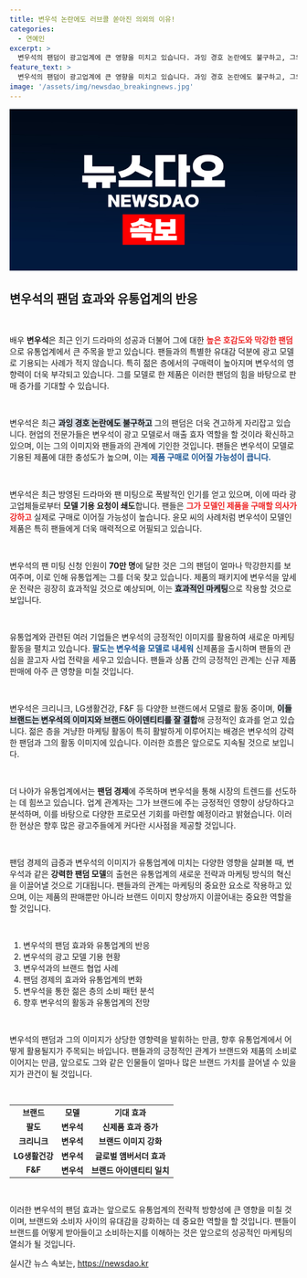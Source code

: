 ```yaml
---
title: 변우석 논란에도 러브콜 쏟아진 의외의 이유!
categories:
  - 연예인
excerpt: >
  변우석의 팬덤이 광고업계에 큰 영향을 미치고 있습니다. 과잉 경호 논란에도 불구하고, 그의 모델 기용 요청이 쇄도하며 업계에서는 임영웅급 매출 효과를 기대하고 있습니다. 매력 넘치는 팬덤 효과로, 젊은층 구매력을 사로잡는 변우석의 행보를 주목하세요!
feature_text: >
  변우석의 팬덤이 광고업계에 큰 영향을 미치고 있습니다. 과잉 경호 논란에도 불구하고, 그의 모델 기용 요청이 쇄도하며 업계에서는 임영웅급 매출 효과를 기대하고 있습니다. 매력 넘치는 팬덤 효과로, 젊은층 구매력을 사로잡는 변우석의 행보를 주목하세요!
image: '/assets/img/newsdao_breakingnews.jpg'
---
```


<p><img src="/assets/img/newsdao_breakingnews.jpg" alt="koreaapp 속보" /></p>

<h2 data-ke-size="size26">변우석의 팬덤 효과와 유통업계의 반응</h2>

<p data-ke-size="size16">&nbsp;</p>

<p>배우 <b>변우석</b>은 최근 인기 드라마의 성공과 더불어 그에 대한 <b><span style="color: #ee2323;">높은 호감도와 막강한 팬덤</span></b>으로 유통업계에서 큰 주목을 받고 있습니다. 팬들과의 특별한 유대감 덕분에 광고 모델로 기용되는 사례가 적지 않습니다. 특히 젊은 층에서의 구매력이 높아지며 변우석의 영향력이 더욱 부각되고 있습니다. 그를 모델로 한 제품은 이러한 팬덤의 힘을 바탕으로 판매 증가를 기대할 수 있습니다. </p>

<p data-ke-size="size16">&nbsp;</p>

<p>변우석은 최근 <b><span style="background-color: #21538527;">과잉 경호 논란에도 불구하고</span></b> 그의 팬덤은 더욱 견고하게 자리잡고 있습니다. 현업의 전문가들은 변우석이 광고 모델로서 매출 효자 역할을 할 것이라 확신하고 있으며, 이는 그의 이미지와 팬들과의 관계에 기인한 것입니다. 팬들은 변우석이 모델로 기용된 제품에 대한 충성도가 높으며, 이는 <b><span style="color: #1a5490;">제품 구매로 이어질 가능성이 큽니다.</span></b> </p>

<p data-ke-size="size16">&nbsp;</p>

<p>변우석은 최근 방영된 드라마와 팬 미팅으로 폭발적인 인기를 얻고 있으며, 이에 따라 광고업체들로부터 <b>모델 기용 요청이 쇄도</b>합니다. 팬들은 <b><span style="color: #ee2323;">그가 모델인 제품을 구매할 의사가 강하고</span></b> 실제로 구매로 이어질 가능성이 높습니다. 윤모 씨의 사례처럼 변우석이 모델인 제품은 특히 팬들에게 더욱 매력적으로 어필되고 있습니다. </p>

<p data-ke-size="size16">&nbsp;</p>

<p>변우석의 팬 미팅 신청 인원이 <b>70만 명</b>에 달한 것은 그의 팬덤이 얼마나 막강한지를 보여주며, 이로 인해 유통업계는 그를 더욱 찾고 있습니다. 제품의 패키지에 변우석을 앞세운 전략은 굉장히 효과적일 것으로 예상되며, 이는 <b><span style="background-color: #21538527;">효과적인 마케팅</span></b>으로 작용할 것으로 보입니다. </p>

<p data-ke-size="size16">&nbsp;</p>

<p>유통업계와 관련된 여러 기업들은 변우석의 긍정적인 이미지를 활용하여 새로운 마케팅 활동을 펼치고 있습니다. <b><span style="color: #1a5490;">팔도는 변우석을 모델로 내세워</span></b> 신제품을 출시하며 팬들의 관심을 끌고자 사업 전략을 세우고 있습니다. 팬들과 상품 간의 긍정적인 관계는 신규 제품 판매에 아주 큰 영향을 미칠 것입니다.</p>

<p data-ke-size="size16">&nbsp;</p>

<p>변우석은 크리니크, LG생활건강, F&amp;F 등 다양한 브랜드에서 모델로 활동 중이며, <b><span style="background-color: #21538527;">이들 브랜드는 변우석의 이미지와 브랜드 아이덴티티를 잘 결합</span></b>해 긍정적인 효과를 얻고 있습니다. 젊은 층을 겨냥한 마케팅 활동이 특히 활발하게 이루어지는 배경은 변우석의 강력한 팬덤과 그의 활동 이미지에 있습니다. 이러한 흐름은 앞으로도 지속될 것으로 보입니다.</p>

<p data-ke-size="size16">&nbsp;</p>

<p>더 나아가 유통업계에서는 <b>팬덤 경제</b>에 주목하며 변우석을 통해 시장의 트렌드를 선도하는 데 힘쓰고 있습니다. 업계 관계자는 그가 브랜드에 주는 긍정적인 영향이 상당하다고 분석하며, 이를 바탕으로 다양한 프로모션 기회를 마련할 예정이라고 밝혔습니다. 이러한 현상은 향후 많은 광고주들에게 커다란 시사점을 제공할 것입니다. </p>

<p data-ke-size="size16">&nbsp;</p>

<p>팬덤 경제의 급증과 변우석의 이미지가 유통업계에 미치는 다양한 영향을 살펴볼 때, 변우석과 같은 <b>강력한 팬덤 모델</b>의 출현은 유통업계의 새로운 전략과 마케팅 방식의 혁신을 이끌어낼 것으로 기대됩니다. 팬들과의 관계는 마케팅의 중요한 요소로 작용하고 있으며, 이는 제품의 판매뿐만 아니라 브랜드 이미지 향상까지 이끌어내는 중요한 역할을 할 것입니다. </p>

<p data-ke-size="size16">&nbsp;</p>

<ol>
<li>변우석의 팬덤 효과와 유통업계의 반응</li>
<li>변우석의 광고 모델 기용 현황</li>
<li>변우석과의 브랜드 협업 사례</li>
<li>팬덤 경제의 효과와 유통업계의 변화</li>
<li>변우석을 통한 젊은 층의 소비 패턴 분석</li>
<li>향후 변우석의 활동과 유통업계의 전망</li>
</ol>

<p data-ke-size="size16">&nbsp;</p>

<p>변우석의 팬덤과 그의 이미지가 상당한 영향력을 발휘하는 만큼, 향후 유통업계에서 어떻게 활용될지가 주목되는 바입니다. 팬들과의 긍정적인 관계가 브랜드와 제품의 소비로 이어지는 만큼, 앞으로도 그와 같은 인물들이 얼마나 많은 브랜드 가치를 끌어낼 수 있을지가 관건이 될 것입니다. </p>

<p data-ke-size="size16">&nbsp;</p>

<table style="width:100%;">
<tr>
<td style="text-align: center; height: 17px;"><b>브랜드</b></td>
<td style="text-align: center; height: 17px;"><b>모델</b></td>
<td style="text-align: center; height: 17px;"><b>기대 효과</b></td>
</tr>
<tr>
<td style="text-align: center; height: 17px;"><b>팔도</b></td>
<td style="text-align: center; height: 17px;"><b>변우석</b></td>
<td style="text-align: center; height: 17px;"><b>신제품 효과 증가</b></td>
</tr>
<tr>
<td style="text-align: center; height: 17px;"><b>크리니크</b></td>
<td style="text-align: center; height: 17px;"><b>변우석</b></td>
<td style="text-align: center; height: 17px;"><b>브랜드 이미지 강화</b></td>
</tr>
<tr>
<td style="text-align: center; height: 17px;"><b>LG생활건강</b></td>
<td style="text-align: center; height: 17px;"><b>변우석</b></td>
<td style="text-align: center; height: 17px;"><b>글로벌 앰버서더 효과</b></td>
</tr>
<tr>
<td style="text-align: center; height: 17px;"><b>F&F</b></td>
<td style="text-align: center; height: 17px;"><b>변우석</b></td>
<td style="text-align: center; height: 17px;"><b>브랜드 아이덴티티 일치</b></td>
</tr>
</table>

<p data-ke-size="size16">&nbsp;</p> 

<p>이러한 변우석의 팬덤 효과는 앞으로도 유통업계의 전략적 방향성에 큰 영향을 미칠 것이며, 브랜드와 소비자 사이의 유대감을 강화하는 데 중요한 역할을 할 것입니다. 팬들이 브랜드를 어떻게 받아들이고 소비하는지를 이해하는 것은 앞으로의 성공적인 마케팅의 열쇠가 될 것입니다.</p>
실시간 뉴스 속보는, <a href="https://newsdao.kr" rel="dofollow">https://newsdao.kr</a>



